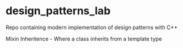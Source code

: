 # design_patterns_lab
Repo containing modern implementation of design patterns with С++

Mixin Inheritence - Where a class inherits from a template type
